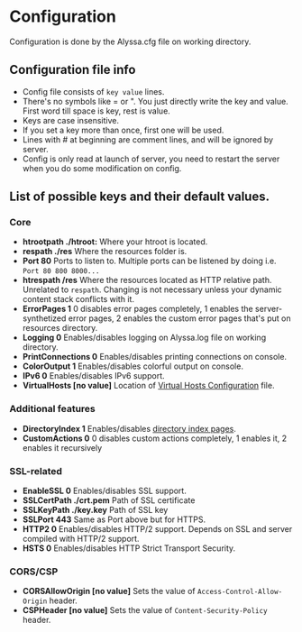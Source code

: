 # Configuration
Configuration is done by the Alyssa.cfg file on working directory.

## Configuration file info
- Config file consists of `key value` lines.
- There's no symbols like = or ". You just directly write the key and value. First word till space is key, rest is value.
- Keys are case insensitive.
- If you set a key more than once, first one will be used.
- Lines with # at beginning are comment lines, and will be ignored by server.
- Config is only read at launch of server, you need to restart the server when you do some modification on config.

## List of possible keys and their default values.
### Core
- **htrootpath ./htroot:** Where your htroot is located.
- **respath ./res** Where the resources folder is.
- **Port 80** Ports to listen to. Multiple ports can be listened by doing i.e. `Port 80 800 8000...`
- **htrespath /res** Where the resources located as HTTP relative path. Unrelated to `respath`. 
Changing is not necessary unless your dynamic content stack conflicts with it.
- **ErrorPages 1** 0 disables error pages completely, 1 enables the server-synthetized error pages, 2 enables the custom error pages that's put on resources directory.
- **Logging 0** Enables/disables logging on Alyssa.log file on working directory.
- **PrintConnections 0** Enables/disables printing connections on console.
- **ColorOutput 1** Enables/disables colorful output on console.
- **IPv6 0** Enables/disables IPv6 support.
- **VirtualHosts [no value]** Location of [Virtual Hosts Configuration](VHost.md) file.
### Additional features
- **DirectoryIndex 1** Enables/disables [directory index pages](res/DirIndex.png).
- **CustomActions 0** 0 disables custom actions completely, 1 enables it, 2 enables it recursively
### SSL-related
- **EnableSSL 0** Enables/disables SSL support.
- **SSLCertPath ./crt.pem** Path of SSL certificate
- **SSLKeyPath ./key.key** Path of SSL key
- **SSLPort 443** Same as Port above but for HTTPS.
- **HTTP2 0** Enables/disables HTTP/2 support. Depends on SSL and server compiled with HTTP/2 support.
- **HSTS 0** Enables/disables HTTP Strict Transport Security.
### CORS/CSP
- **CORSAllowOrigin [no value]** Sets the value of `Access-Control-Allow-Origin` header.
- **CSPHeader [no value]** Sets the value of `Content-Security-Policy` header.